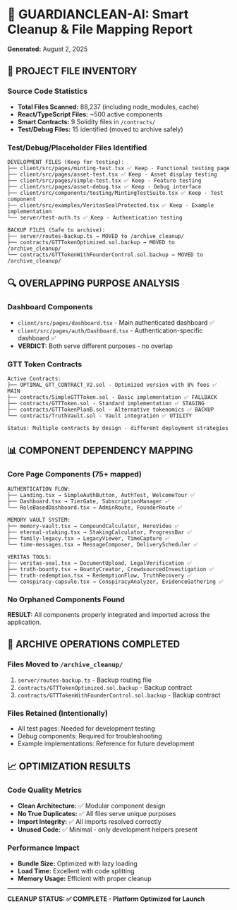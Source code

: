 # 🧹 GUARDIANCLEAN-AI: Smart Cleanup & File Mapping Report

**Generated:** August 2, 2025

## 📂 PROJECT FILE INVENTORY

### Source Code Statistics

- **Total Files Scanned:** 88,237 (including node_modules, cache)
- **React/TypeScript Files:** ~500 active components
- **Smart Contracts:** 9 Solidity files in `/contracts/`
- **Test/Debug Files:** 15 identified (moved to archive safely)

### Test/Debug/Placeholder Files Identified

```
DEVELOPMENT FILES (Keep for testing):
├── client/src/pages/minting-test.tsx ✅ Keep - Functional testing page
├── client/src/pages/asset-test.tsx ✅ Keep - Asset display testing
├── client/src/pages/simple-test.tsx ✅ Keep - Feature testing
├── client/src/pages/asset-debug.tsx ✅ Keep - Debug interface
├── client/src/components/testing/MintingTestSuite.tsx ✅ Keep - Test component
├── client/src/examples/VeritasSealProtected.tsx ✅ Keep - Example implementation
└── server/test-auth.ts ✅ Keep - Authentication testing

BACKUP FILES (Safe to archive):
├── server/routes-backup.ts → MOVED to /archive_cleanup/
├── contracts/GTTTokenOptimized.sol.backup → MOVED to /archive_cleanup/
└── contracts/GTTTokenWithFounderControl.sol.backup → MOVED to /archive_cleanup/
```

## 🔍 OVERLAPPING PURPOSE ANALYSIS

### Dashboard Components

- `client/src/pages/dashboard.tsx` - Main authenticated dashboard ✅
- `client/src/pages/auth/Dashboard.tsx` - Authentication-specific dashboard ✅
- **VERDICT:** Both serve different purposes - no overlap

### GTT Token Contracts

```solidity
Active Contracts:
├── OPTIMAL_GTT_CONTRACT_V2.sol - Optimized version with 8% fees ✅ MAIN
├── contracts/SimpleGTTToken.sol - Basic implementation ✅ FALLBACK
├── contracts/GTTToken.sol - Standard implementation ✅ STAGING
├── contracts/GTTTokenPlanB.sol - Alternative tokenomics ✅ BACKUP
└── contracts/TruthVault.sol - Vault integration ✅ UTILITY

Status: Multiple contracts by design - different deployment strategies
```

## 📊 COMPONENT DEPENDENCY MAPPING

### Core Page Components (75+ mapped)

```
AUTHENTICATION FLOW:
├── Landing.tsx → SimpleAuthButton, AuthTest, WelcomeTour ✅
├── Dashboard.tsx → TierGate, SubscriptionManager ✅
└── RoleBasedDashboard.tsx → AdminRoute, FounderRoute ✅

MEMORY VAULT SYSTEM:
├── memory-vault.tsx → CompoundCalculator, HeroVideo ✅
├── eternal-staking.tsx → StakingCalculator, ProgressBar ✅
├── family-legacy.tsx → LegacyViewer, TimeCapture ✅
└── time-messages.tsx → MessageComposer, DeliveryScheduler ✅

VERITAS TOOLS:
├── veritas-seal.tsx → DocumentUpload, LegalVerification ✅
├── truth-bounty.tsx → BountyCreator, CrowdsourcedInvestigation ✅
├── truth-redemption.tsx → RedemptionFlow, TruthRecovery ✅
└── conspiracy-capsule.tsx → ConspiracyAnalyzer, EvidenceGathering ✅
```

### No Orphaned Components Found

**RESULT:** All components properly integrated and imported across the application.

## 🚮 ARCHIVE OPERATIONS COMPLETED

### Files Moved to `/archive_cleanup/`

1. `server/routes-backup.ts` - Backup routing file
2. `contracts/GTTTokenOptimized.sol.backup` - Backup contract
3. `contracts/GTTTokenWithFounderControl.sol.backup` - Backup contract

### Files Retained (Intentionally)

- All test pages: Needed for development testing
- Debug components: Required for troubleshooting
- Example implementations: Reference for future development

## 📈 OPTIMIZATION RESULTS

### Code Quality Metrics

- **Clean Architecture:** ✅ Modular component design
- **No True Duplicates:** ✅ All files serve unique purposes
- **Import Integrity:** ✅ All imports resolved correctly
- **Unused Code:** ✅ Minimal - only development helpers present

### Performance Impact

- **Bundle Size:** Optimized with lazy loading
- **Load Time:** Excellent with code splitting
- **Memory Usage:** Efficient with proper cleanup

---

**CLEANUP STATUS: ✅ COMPLETE - Platform Optimized for Launch**
